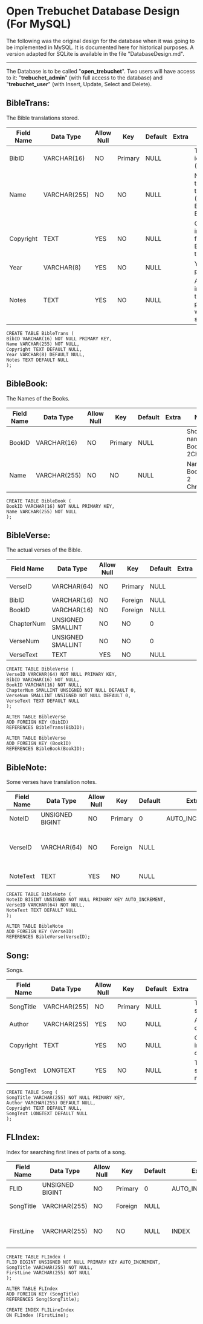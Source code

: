 # Open Trebuchet Database Design (For MySQL)

The following was the original design for the database when it was going to be implemented in MySQL.  It is documented here for historical purposes.  A version adapted for SQLite is available in the file "DatabaseDesign.md".

---

The Database is to be called "**open_trebuchet**".  Two users will have access to it: "**trebuchet_admin**" (with full access to the database) and "**trebuchet_user**" (with Insert, Update, Select and Delete).

## BibleTrans:

The Bible translations stored.

Field Name | Data Type | Allow Null | Key | Default | Extra | Notes
---------- | --------- | ---------- | --- | ------- | ----- | -----
BibID | VARCHAR(16) | NO | Primary | NULL |   | Translation identifier (E.G. WEB)
Name | VARCHAR(255) | NO | NO | NULL |    | Name of the translation (E.G. World English Bible)
Copyright | TEXT | YES | NO | NULL |    | Copyright information for the Bible translation
Year | VARCHAR(8) | YES | NO | NULL |    | Year of publication
Notes | TEXT | YES | NO | NULL |    | Any extra information the publisher wishes to store

```mysql
CREATE TABLE BibleTrans (
BibID VARCHAR(16) NOT NULL PRIMARY KEY,
Name VARCHAR(255) NOT NULL,
Copyright TEXT DEFAULT NULL,
Year VARCHAR(8) DEFAULT NULL,
Notes TEXT DEFAULT NULL
);
```


## BibleBook:

The Names of the Books.

Field Name | Data Type | Allow Null | Key | Default | Extra | Notes
---------- | --------- | ---------- | --- | ------- | ----- | -----
BookID | VARCHAR(16) | NO | Primary | NULL |    | Short name of Book (E.G. 2CHRON)
Name | VARCHAR(255) | NO | NO | NULL |    | Name of Book (E.G. 2 Chronicles)

```mysql
CREATE TABLE BibleBook (
BookID VARCHAR(16) NOT NULL PRIMARY KEY,
Name VARCHAR(255) NOT NULL
);
```


## BibleVerse:

The actual verses of the Bible.

Field Name | Data Type | Allow Null | Key | Default | Extra | Notes
---------- | --------- | ---------- | --- | ------- | ----- | -----
VerseID | VARCHAR(64) | NO | Primary | NULL |    | Format: {BibID}{BookID}HEX({ChapterNum})HEX({VerseNum})
BibID | VARCHAR(16) | NO | Foreign | NULL |    | Links to BibleTrans
BookID | VARCHAR(16) | NO | Foreign | NULL |    | Links to BibleBook
ChapterNum | UNSIGNED SMALLINT | NO | NO | 0 |    | Chapter
VerseNum | UNSIGNED SMALLINT | NO | NO | 0 |    | Verse
VerseText | TEXT | YES | NO | NULL |    | Text of the verse

```mysql
CREATE TABLE BibleVerse (
VerseID VARCHAR(64) NOT NULL PRIMARY KEY,
BibID VARCHAR(16) NOT NULL,
BookID VARCHAR(16) NOT NULL,
ChapterNum SMALLINT UNSIGNED NOT NULL DEFAULT 0,
VerseNum SMALLINT UNSIGNED NOT NULL DEFAULT 0,
VerseText TEXT DEFAULT NULL
);

ALTER TABLE BibleVerse
ADD FOREIGN KEY (BibID)
REFERENCES BibleTrans(BibID);

ALTER TABLE BibleVerse
ADD FOREIGN KEY (BookID)
REFERENCES BibleBook(BookID);
```


## BibleNote:

Some verses have translation notes.

Field Name | Data Type | Allow Null | Key | Default | Extra | Notes
---------- | --------- | ---------- | --- | ------- | ----- | -----
NoteID | UNSIGNED BIGINT | NO | Primary | 0 | AUTO_INCREMENT | 
VerseID | VARCHAR(64) | NO | Foreign | NULL |    | Verse to which the note refers (Links to BibleVerse)
NoteText | TEXT | YES | NO | NULL |    | Text of the note

```mysql
CREATE TABLE BibleNote (
NoteID BIGINT UNSIGNED NOT NULL PRIMARY KEY AUTO_INCREMENT,
VerseID VARCHAR(64) NOT NULL,
NoteText TEXT DEFAULT NULL
);

ALTER TABLE BibleNote
ADD FOREIGN KEY (VerseID)
REFERENCES BibleVerse(VerseID);
```


## Song:

Songs.

Field Name | Data Type | Allow Null | Key | Default | Extra | Notes
---------- | --------- | ---------- | --- | ------- | ----- | -----
SongTitle | VARCHAR(255)| NO | Primary | NULL |    | Title of the song
Author | VARCHAR(255) | YES | NO | NULL |    | Author(s) of the song
Copyright | TEXT | YES | NO | NULL |    | Copyright information of the song
SongText | LONGTEXT | YES | NO | NULL |    | Text of the song with markup

```mysql
CREATE TABLE Song (
SongTitle VARCHAR(255) NOT NULL PRIMARY KEY,
Author VARCHAR(255) DEFAULT NULL,
Copyright TEXT DEFAULT NULL,
SongText LONGTEXT DEFAULT NULL
);
```


## FLIndex:

Index for searching first lines of parts of a song.

Field Name | Data Type | Allow Null | Key | Default | Extra | Notes
---------- | --------- | ---------- | --- | ------- | ----- | -----
FLID | UNSIGNED BIGINT | NO | Primary | 0 | AUTO_INCREMENT| 
SongTitle | VARCHAR(255) | NO | Foreign | NULL |    | Links to Song
FirstLine | VARCHAR(255) | NO | NO | NULL | INDEX | Searchable first line index FLILineIndex

```mysql
CREATE TABLE FLIndex (
FLID BIGINT UNSIGNED NOT NULL PRIMARY KEY AUTO_INCREMENT,
SongTitle VARCHAR(255) NOT NULL,
FirstLine VARCHAR(255) NOT NULL
);

ALTER TABLE FLIndex
ADD FOREIGN KEY (SongTitle)
REFERENCES Song(SongTitle);

CREATE INDEX FLILineIndex
ON FLIndex (FirstLine);
```

